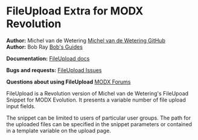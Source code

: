 FileUpload Extra for MODX Revolution
=======================================

**Author:** Michel van de Wetering [Michel van de Wetering GitHub](https://github.com/mvdwetering)
<br>
**Author:** Bob Ray [Bob's Guides](https://bobsguides.com)

**Documentation:** [FileUpload docs](https://bobsguides.com/fileupload-tutorial.html)

**Bugs and requests:** [FileUpload Issues](https://github.com/BobRay/FileUpload/issues)

**Questions about using FileUpload** [MODX Forums](https://forums.modx.com)

FileUpload is a Revolution version of Michel van de Wetering's FileUpoad Snippet for MODX
Evolution. It presents a variable number of file upload input fields.

The snippet can be limited to users of particular user groups. The path for
the uploaded files can be specified in the snippet parameters or contained
in a template variable on the upload page.
